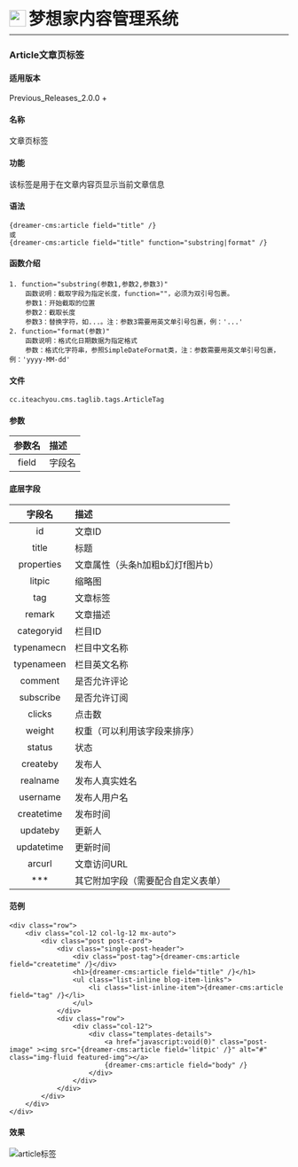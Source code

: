 <div style="display: flex;">
	<img src="https://oss.iteachyou.cc/logo.png" height="30" />
	<div style="margin-left: 5px; font-size: 30px; line-height: 30px; font-weight: bold;">梦想家内容管理系统</div>
</div>

----------
### Article文章页标签

#### 适用版本
<p>
Previous_Releases_2.0.0 + 
</p>

#### 名称
<p>
文章页标签
</p>

#### 功能
<p>
该标签是用于在文章内容页显示当前文章信息
</p>

#### 语法
```html?linenums
{dreamer-cms:article field="title" /}
或
{dreamer-cms:article field="title" function="substring|format" /}
```

#### 函数介绍
```html?linenums
1. function="substring(参数1,参数2,参数3)"
    函数说明：截取字段为指定长度，function=""，必须为双引号包裹。
    参数1：开始截取的位置
    参数2：截取长度
    参数3：替换字符，如...。注：参数3需要用英文单引号包裹，例：'...'
2. function="format(参数)"
    函数说明：格式化日期数据为指定格式
    参数：格式化字符串，参照SimpleDateFormat类，注：参数需要用英文单引号包裹，例：'yyyy-MM-dd'
```

#### 文件
```java?linenums
cc.iteachyou.cms.taglib.tags.ArticleTag
```

#### 参数
参数名|描述
:--:|:--
field|字段名

#### 底层字段
字段名|描述
:--:|:--
id|文章ID
title|标题
properties|文章属性（头条h加粗b幻灯f图片b）
litpic|缩略图
tag|文章标签
remark|文章描述
categoryid|栏目ID
typenamecn|栏目中文名称
typenameen|栏目英文名称
comment|是否允许评论
subscribe|是否允许订阅
clicks|点击数
weight|权重（可以利用该字段来排序）
status|状态
createby|发布人
realname|发布人真实姓名
username|发布人用户名
createtime|发布时间
updateby|更新人
updatetime|更新时间
arcurl|文章访问URL
***|其它附加字段（需要配合自定义表单）

#### 范例
```html?linenums
<div class="row">
	<div class="col-12 col-lg-12 mx-auto">
		<div class="post post-card">
			<div class="single-post-header">
				<div class="post-tag">{dreamer-cms:article field="createtime" /}</div>
				<h1>{dreamer-cms:article field="title" /}</h1>
				<ul class="list-inline blog-item-links">
					<li class="list-inline-item">{dreamer-cms:article field="tag" /}</li>
				</ul>
			</div>
			<div class="row">
				<div class="col-12">
					<div class="templates-details">
						<a href="javascript:void(0)" class="post-image" ><img src="{dreamer-cms:article field='litpic' /}" alt="#" class="img-fluid featured-img"></a>
						{dreamer-cms:article field="body" /}
					</div>
				</div>
			</div>
		</div>
	</div>
</div>
```

#### 效果
![article标签](https://oss.iteachyou.cc/20190828111649.png "article标签")
